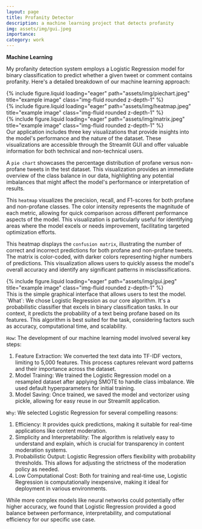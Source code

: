 ```yaml
---
layout: page
title: Profanity Detector 
description: a machine learning project that detects profanity
img: assets/img/gui.jpeg
importance:
category: work
---
```

**Machine Learning**

My profanity detection system employs a Logistic Regression model for binary classification to predict whether a given tweet or comment contains profanity. Here's a detailed breakdown of our machine learning approach:


<div class="row">
    <div class="col-sm mt-3 mt-md-0">
        {% include figure.liquid loading="eager" path="assets/img/piechart.jpeg" title="example image" class="img-fluid rounded z-depth-1" %}
    </div>
    <div class="col-sm mt-3 mt-md-0">
        {% include figure.liquid loading="eager" path="assets/img/heatmap.jpeg" title="example image" class="img-fluid rounded z-depth-1" %}
    </div>
    <div class="col-sm mt-3 mt-md-0">
        {% include figure.liquid loading="eager" path="assets/img/matrix.jpeg" title="example image" class="img-fluid rounded z-depth-1" %}
    </div>
</div>
<div class="caption">
Our application includes three key visualizations that provide insights into the model's performance and the nature of the dataset. These visualizations are accessible through the Streamlit GUI and offer valuable information for both technical and non-technical users.
</div>


A `pie chart` showcases the percentage distribution of profane versus non-profane tweets in the test dataset. This visualization provides an immediate overview of the class balance in our data, highlighting any potential imbalances that might affect the model's performance or interpretation of results.

This `heatmap` visualizes the precision, recall, and F1-scores for both profane and non-profane classes. The color intensity represents the magnitude of each metric, allowing for quick comparison across different performance aspects of the model. This visualization is particularly useful for identifying areas where the model excels or needs improvement, facilitating targeted optimization efforts.

This heatmap displays the `confusion matrix`, illustrating the number of correct and incorrect predictions for both profane and non-profane tweets. The matrix is color-coded, with darker colors representing higher numbers of predictions. This visualization allows users to quickly assess the model's overall accuracy and identify any significant patterns in misclassifications.


<div class="row">
    <div class="col-sm mt-3 mt-md-0">
        {% include figure.liquid loading="eager" path="assets/img/gui.jpeg" title="example image" class="img-fluid rounded z-depth-1" %}
    </div>
</div>
<div class="caption">
    This is the simple graphical interface that allows users to test the model.
</div>
`What`: We chose Logistic Regression as our core algorithm. It's a probabilistic classifier that excels in binary classification tasks. In our context, it predicts the probability of a text being profane based on its features. This algorithm is best suited for the task, considering factors such as accuracy, computational time, and scalability.

`How`: The development of our machine learning model involved several key steps:
1. Feature Extraction: We converted the text data into TF-IDF vectors, limiting to 5,000 features. This process captures relevant word patterns and their importance across the dataset.
2. Model Training: We trained the Logistic Regression model on a resampled dataset after applying SMOTE to handle class imbalance. We used default hyperparameters for initial training.
3. Model Saving: Once trained, we saved the model and vectorizer using pickle, allowing for easy reuse in our Streamlit application.

`Why`: We selected Logistic Regression for several compelling reasons:
1. Efficiency: It provides quick predictions, making it suitable for real-time applications like content moderation.
2. Simplicity and Interpretability: The algorithm is relatively easy to understand and explain, which is crucial for transparency in content moderation systems.
3. Probabilistic Output: Logistic Regression offers flexibility with probability thresholds. This allows for adjusting the strictness of the moderation policy as needed.
4. Low Computational Cost: Both for training and real-time use, Logistic Regression is computationally inexpensive, making it ideal for deployment in various environments.

While more complex models like neural networks could potentially offer higher accuracy, we found that Logistic Regression provided a good balance between performance, interpretability, and computational efficiency for our specific use case.